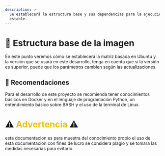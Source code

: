 ```yaml
---
description: >-
  Se establecerá la estructura base y sus dependencias para la ejecución
  estable.
---
```


# 🐋 Estructura base de la imagen

En este punto veremos cómo se establecerá la matriz basada en Ubuntu y la versión que se usará en este desarrollo, tenga en cuenta que si la versión es superior, puede que los parámetros cambien según las actualizaciones.

## 📖 Recomendaciones

Para el desarrollo de este proyecto se recomienda tener conocimientos básicos en Docker y en el lenguaje de programación Python, un entendimiento básico sobre BASH y el uso de la terminal de Linux.


# **⚠️<span style="color:#EBC004"> Advertencia </span>⚠️**

esta documentacion es para muestra del conocimiento propio el uso de esta documentacion con fines de lucro se considera plagio y se tomara las medidas necesarias para evitarlo.